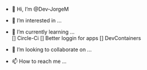 - 👋 Hi, I’m @Dev-JorgeM
- 👀 I’m interested in ...
- 🌱 I’m currently learning ...\
        [] Circle-Ci
        [] Better loggin for apps
        [] DevContainers
        
- 💞️ I’m looking to collaborate on ...
- 📫 How to reach me ...

<!---
Dev-JorgeM/Dev-JorgeM is a ✨ special ✨ repository because its `README.md` (this file) appears on your GitHub profile.
You can click the Preview link to take a look at your changes.
--->
